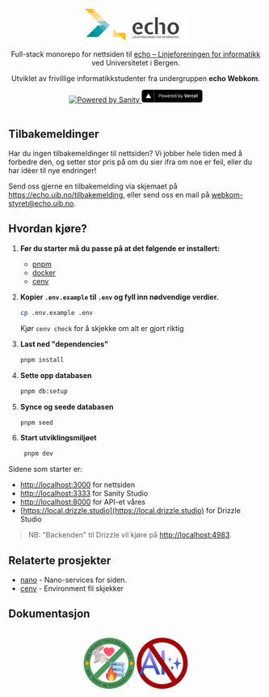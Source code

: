 <br>

<div align="center">
   <img src=".github/echo-logo.png" alt="" width="40%">

   <p></p>
Full-stack monorepo for nettsiden til <a href="https://echo.uib.no">echo – Linjeforeningen for informatikk</a> ved Universitetet i Bergen.

Utviklet av frivillige informatikkstudenter fra undergruppen **echo Webkom**.

<div align="center" >
  <a href="https://sanity.io" target="_blank" rel="noopener">
    <img src="https://cdn.sanity.io/images/3do82whm/next/51af00784c5addcf63ae7f0c416756acca7e63ac-353x71.svg?dl=sanity-logo.svg" width="100" alt="Powered by Sanity" />
  </a>
  <a href="https://vercel.com/?utm_source=echo-webkom&utm_campaign=oss" target="_blank" rel="noopener">
    <img src=".github/powered-by-vercel.svg" width="120" alt="Powered by Vercel" />
  </a>
</div>

<br>

</div>

## Tilbakemeldinger

Har du ingen tilbakemeldinger til nettsiden?
Vi jobber hele tiden med å forbedre den,
og setter stor pris på om du sier ifra om noe er feil,
eller du har idéer til nye endringer!

Send oss gjerne en tilbakemelding via skjemaet på <https://echo.uib.no/tilbakemelding>,
eller send oss en mail på [webkom-styret@echo.uib.no](mailto:webkom-styret@echo.uib.no).

## Hvordan kjøre?

1. **Før du starter må du passe på at det følgende er installert:**

   - [pnpm](https://pnpm.io/installation)
   - [docker](https://docs.docker.com/engine/install/)
   - [cenv](https://github.com/echo-webkom/cenv)

2. **Kopier `.env.example` til `.env` og fyll inn nødvendige verdier.**

   ```sh
   cp .env.example .env
   ```

   Kjør `cenv check` for å skjekke om alt er gjort riktig

3. **Last ned "dependencies"**

   ```sh
   pnpm install
   ```

4. **Sette opp databasen**

   ```sh
   pnpm db:setup
   ```

5. **Synce og seede databasen**

   ```sh
   pnpm seed
   ```

6. **Start utviklingsmiljøet**

   ```sh
    pnpm dev
   ```

Sidene som starter er:

- [http://localhost:3000](http://localhost:3000) for nettsiden
- [http://localhost:3333](http://localhost:3333) for Sanity Studio
- [http://localhost:8000](http://localhost:8000) for API-et våres
- [https://local.drizzle.studio](https://local.drizzle.studio) for Drizzle Studio

> NB: "Backenden" til Drizzle vil kjøre på [http://localhost:4983](http://localhost:4983).

## Relaterte prosjekter

- [nano](https://github.com/echo-webkom/nano) - Nano-services for siden.
- [cenv](https://github.com/echo-webkom/cenv) - Environment fil skjekker

## Dokumentasjon

<br>

<div align="center">
  <img width="20%" src="./.github/wetestinprod.png" />
  <img width="20%" src="./.github/anti-ai.png" />
</div>
